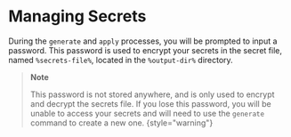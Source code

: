 # Managing Secrets

During the `generate` and `apply` processes, you will be prompted to input a password.
This password is used to encrypt your secrets in the secret file, named `%secrets-file%`, located in the `%output-dir%` directory.

> **Note**
> 
> This password is not stored anywhere, and is only used to encrypt and decrypt the secrets file.
> If you lose this password, you will be unable to access your secrets and will need to use the `generate` command to create a new one.
{style="warning"}
